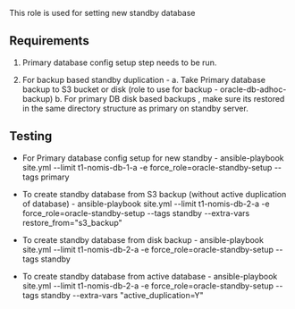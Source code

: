 This role is used for setting new standby database 

## Requirements

1. Primary database config setup step needs to be run.

2. For backup based standby duplication - 
    a. Take Primary database backup to S3 bucket or disk (role to use for backup -  oracle-db-adhoc-backup)
    b. For primary DB disk based backups , make sure its restored in the same directory structure as primary on standby server. 


## Testing


- For Primary database config setup for new standby - 
ansible-playbook site.yml --limit t1-nomis-db-1-a   -e force_role=oracle-standby-setup --tags primary


- To create standby database from S3 backup (without active duplication of database) - 
ansible-playbook  site.yml --limit t1-nomis-db-2-a  -e force_role=oracle-standby-setup --tags standby --extra-vars restore_from="s3_backup"

- To create standby database from disk backup - 
ansible-playbook  site.yml --limit t1-nomis-db-2-a  -e force_role=oracle-standby-setup --tags standby

- To create standby database from active database - 
ansible-playbook  site.yml --limit t1-nomis-db-2-a  -e force_role=oracle-standby-setup --tags standby --extra-vars "active_duplication=Y"

